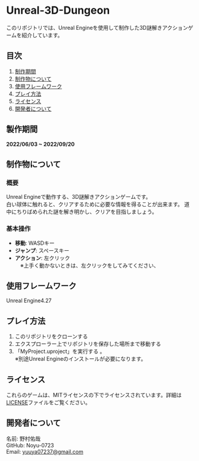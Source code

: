 # Unreal-3D-Dungeon

このリポジトリでは、Unreal Engineを使用して制作した3D謎解きアクションゲームを紹介しています。

## 目次
1. [制作期間](#制作期間)
2. [制作物について](#制作物について)
3. [使用フレームワーク](#使用フレームワーク)
4. [プレイ方法](#プレイ方法)
5. [ライセンス](#ライセンス)
6. [開発者について](#開発者について)

## 製作期間
**2022/06/03 ~ 2022/09/20**

## 制作物について
### 概要 
Unreal Engineで動作する、3D謎解きアクションゲームです。  
白い球体に触れると、クリアするために必要な情報を得ることが出来ます。
道中にちりばめられた謎を解き明かし、クリアを目指しましょう。

### 基本操作
- **移動**: WASDキー  
- **ジャンプ**: スペースキー  
- **アクション**: 左クリック  
　※上手く動かないときは、左クリックをしてみてください、

## 使用フレームワーク
Unreal Engine4.27

## プレイ方法
1. このリポジトリをクローンする
2. エクスプローラー上でリポジトリを保存した場所まで移動する
3. 「MyProject.uproject」を実行する 。  
   ※別途Unreal Engineのインストールが必要になります。

## ライセンス
これらのゲームは、MITライセンスの下でライセンスされています。詳細は[LICENSE](LICENSE)ファイルをご覧ください。

## 開発者について
名前: 野村佑哉  
GitHub: Noyu-0723  
Email: yuuya07237@gmail.com
